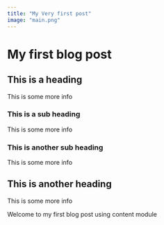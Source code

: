 ```yaml
---
title: "My Very first post"
image: "main.png"
---
```


# My first blog post

## This is a heading

This is some more info

### This is a sub heading

This is some more info

### This is another sub heading

This is some more info

## This is another heading

This is some more info

Welcome to my first blog post using content module
